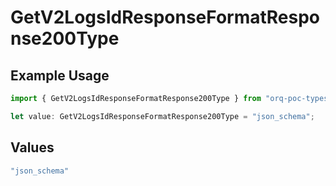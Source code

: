 # GetV2LogsIdResponseFormatResponse200Type

## Example Usage

```typescript
import { GetV2LogsIdResponseFormatResponse200Type } from "orq-poc-typescript-multi-env-version/models/operations";

let value: GetV2LogsIdResponseFormatResponse200Type = "json_schema";
```

## Values

```typescript
"json_schema"
```